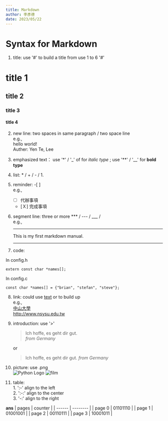 ```yaml
---
title: Markdown
author: 李彥德
date: 2023/05/22
---
```

# Syntax for Markdown #

1. title: use '#' to build a title from use 1 to 6 '#'
# title 1
## title 2
### title 3
#### title 4


2. new line: two spaces in same paragraph / two space line  
   e.g.,  
   hello world!  
   Auther: Yen Te, Lee
3. emphasized text： use '\*' / '_' of for *italic type* ; use '\*\*' / '__' for **bold type** 
   
4. list: \* / + / - / 1. 
5. reminder: -[  ]  
   e.g.,  
   - [   ] 代辦事項
   - [Ｘ] 完成事項
6. segment line: three or more *** / --- / ___ /  
   e.g.,
   ***
   This is my first markdown manual.
   ***
7. code:
   
In config.h
```
extern const char *names[];
```
In config.c
```
const char *names[] = {"brian", "stefan", "steve"};
```

8. link: could use [text](link "title") or <link> to build up  
    e.g.,  
    [中山大學](http://www.nsysu.edu.tw/ "Link to NSYSU")  
    <http://www.nsysu.edu.tw>
9.  introduction: use '>'
    > Ich hoffe, es geht dir gut.  
    *from Germany*


    or
    > Ich hoffe, es geht dir gut.
    > *from Germany*

10. picture: use .png  
    ![Python Logo](https://www.python.org/static/community_logos/python-logo-master-v3-TM.png "Python Logo")
    ![film](fuji_industrial100_expired_2.png "fuji_industrial100_expired")
11.  table:  
    1. ':-'  align to the left  
    2. ':-:' align to the center  
    3. '-:'  align to the right  


__ans__
| pages  | counter  |
| ------ | -------- |
| page 0 | 01101110 |
| page 1 | 01001001 |
| page 2 | 00110111 |
| page 3 | 10001011 |

